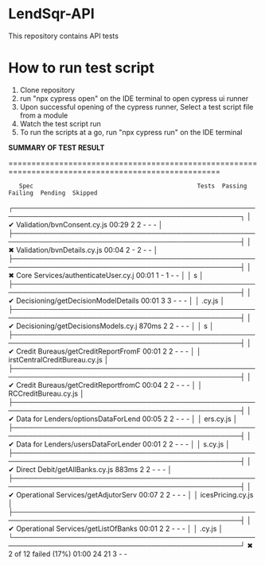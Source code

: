 # LendSqr-API
This repository contains API tests

# How to run test script
1. Clone repository
2. run "npx cypress open" on the IDE terminal to open cypress ui runner
3. Upon successful opening of the cypress runner, Select a test script file from a module
4. Watch the test script run
5. To run the scripts at a go, run "npx cypress run" on the IDE terminal



**SUMMARY OF TEST RESULT**

====================================================================================================

       Spec                                              Tests  Passing  Failing  Pending  Skipped  
  ┌────────────────────────────────────────────────────────────────────────────────────────────────┐
  │ ✔  Validation/bvnConsent.cy.js              00:29        2        2        -        -        - │
  ├────────────────────────────────────────────────────────────────────────────────────────────────┤
  │ ✖  Validation/bvnDetails.cy.js              00:04        2        -        2        -        - │
  ├────────────────────────────────────────────────────────────────────────────────────────────────┤
  │ ✖  Core Services/authenticateUser.cy.j      00:01        1        -        1        -        - │
  │    s                                                                                           │
  ├────────────────────────────────────────────────────────────────────────────────────────────────┤
  │ ✔  Decisioning/getDecisionModelDetails      00:01        3        3        -        -        - │
  │    .cy.js                                                                                      │
  ├────────────────────────────────────────────────────────────────────────────────────────────────┤
  │ ✔  Decisioning/getDecisionsModels.cy.j      870ms        2        2        -        -        - │
  │    s                                                                                           │
  ├────────────────────────────────────────────────────────────────────────────────────────────────┤
  │ ✔  Credit Bureaus/getCreditReportFromF      00:01        2        2        -        -        - │
  │    irstCentralCreditBureau.cy.js                                                               │
  ├────────────────────────────────────────────────────────────────────────────────────────────────┤
  │ ✔  Credit Bureaus/getCreditReportfromC      00:04        2        2        -        -        - │
  │    RCCreditBureau.cy.js                                                                        │
  ├────────────────────────────────────────────────────────────────────────────────────────────────┤
  │ ✔  Data for Lenders/optionsDataForLend      00:05        2        2        -        -        - │
  │    ers.cy.js                                                                                   │
  ├────────────────────────────────────────────────────────────────────────────────────────────────┤
  │ ✔  Data for Lenders/usersDataForLender      00:01        2        2        -        -        - │
  │    s.cy.js                                                                                     │
  ├────────────────────────────────────────────────────────────────────────────────────────────────┤
  │ ✔  Direct Debit/getAllBanks.cy.js           883ms        2        2        -        -        - │
  ├────────────────────────────────────────────────────────────────────────────────────────────────┤
  │ ✔  Operational Services/getAdjutorServ      00:07        2        2        -        -        - │
  │    icesPricing.cy.js                                                                           │
  ├────────────────────────────────────────────────────────────────────────────────────────────────┤
  │ ✔  Operational Services/getListOfBanks      00:01        2        2        -        -        - │
  │    .cy.js                                                                                      │
  └────────────────────────────────────────────────────────────────────────────────────────────────┘
    ✖  2 of 12 failed (17%)                     01:00       24       21        3        -        -  
